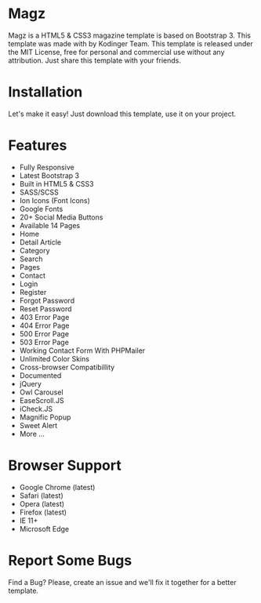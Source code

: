 # Magz
Magz is a HTML5 & CSS3 magazine template is based on Bootstrap 3. This template was made with  by Kodinger Team. This template is released under the MIT License, free for personal and commercial use without any attribution. Just share this template with your friends.



# Installation
Let's make it easy! Just download this template, use it on your project.

# Features
- Fully Responsive
- Latest Bootstrap 3
- Built in HTML5 & CSS3
- SASS/SCSS
- Ion Icons (Font Icons)
- Google Fonts
- 20+ Social Media Buttons
- Available 14 Pages
- Home
- Detail Article
- Category
- Search
- Pages
- Contact
- Login
- Register
- Forgot Password
- Reset Password
- 403 Error Page
- 404 Error Page
- 500 Error Page
- 503 Error Page
- Working Contact Form With PHPMailer
- Unlimited Color Skins
- Cross-browser Compatibillity
- Documented
- jQuery
- Owl Carousel
- EaseScroll.JS
- iCheck.JS
- Magnific Popup
- Sweet Alert
- More ...

# Browser Support
- Google Chrome (latest)
- Safari (latest)
- Opera (latest)
- Firefox (latest)
- IE 11+
- Microsoft Edge

# Report Some Bugs
Find a Bug? Please, create an issue and we'll fix it together for a better template.




